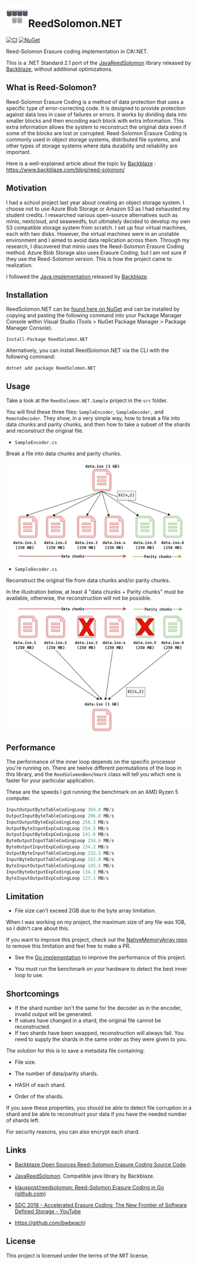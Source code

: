 # <img src="./assets/logo.png" alt="Icon" width="60" />ReedSolomon.NET 
[![CI](https://github.com/egbakou/reedsolomon/actions/workflows/ci.yml/badge.svg)](https://github.com/egbakou/reedsolomon/actions/workflows/ci.yml) [![NuGet](https://img.shields.io/nuget/v/ReedSolomon.NET.svg?label=NuGet)](https://www.nuget.org/packages/ReedSolomon.NET/)


Reed-Solomon Erasure coding implementation in C#/.NET.

This is a .NET Standard 2.1 port of the [JavaReedSolomon](https://github.com/Backblaze/JavaReedSolomon) library released by [Backblaze](http://backblaze.com/), without additional optimizations.

## What is Reed-Solomon?
Reed-Solomon Erasure Coding is a method of data protection that uses a specific type of error-correcting code. It is designed to provide protection against data loss in case of failures or errors. It works by dividing data into smaller blocks and then encoding each block with extra information. This extra information allows the system to reconstruct the original data even if some of the blocks are lost or corrupted. Reed-Solomon Erasure Coding is commonly used in object storage systems, distributed file systems, and other types of storage systems where data durability and reliability are important.

Here is a well-explained article about the topic by [Backblaze](http://backblaze.com/) : https://www.backblaze.com/blog/reed-solomon/

## Motivation

I had a school project last year about creating an object storage system. I choose not to use Azure Blob Storage or Amazon S3 as I had exhausted my student credits. I researched various open-source alternatives such as minio, nextcloud, and seaweedfs, but ultimately decided to develop my own S3 compatible storage system from scratch. I set up four virtual machines, each with two disks. However, the virtual machines were in an unstable environment and I aimed to avoid data replication across them. Through my research, I discovered that minio uses the Reed-Solomon Erasure Coding method. Azure Blob Storage also uses Erasure Coding, but I am not sure if they use the Reed-Solomon version. This is how the project came to realization.

I followed the [Java implementation ](https://github.com/Backblaze/JavaReedSolomon) released by [Backblaze](http://backblaze.com/).

## Installation

ReedSolomon.NET can be [found here on NuGet](https://www.nuget.org/packages/ReedSolomon.NET) and can be installed by copying and pasting the following command into your Package Manager Console within Visual Studio (Tools > NuGet Package Manager > Package Manager Console).

```
Install-Package ReedSolomon.NET
```

Alternatively, you can install ReedSolomon.NET via the CLI with the following command:

```
dotnet add package ReedSolomon.NET
```

## Usage

 Take a look at the `ReedSolomon.NET.Sample` project in the `src` folder. 

You will find these three files: `SampleEncoder`, `SampleDecoder,` and `RemoteDecoder`. They show, in a very simple way, how to break a file into data chunks and parity chunks, and then how to take a subset of the shards and reconstruct the original file.

- `SampleEncoder.cs`

Break a file into data chunks and parity chunks.

![](assets/encoder.png)

- `SampleDecoder.cs`

Reconstruct the original file from data chunks and/or parity chunks.

In the illustration below, at least 4 "data chunks + Parity chunks" must be available, otherwise, the reconstruction will not be possible.

![](assets/decoder.png)

## Performance

The performance of the inner loop depends on the specific processor you're running on. There are twelve different permutations of the loop in this library, and the `ReedSolomonBenchmark` class will tell you which one is faster for your particular application.

These are the speeds I got running the benchmark on an AMD Ryzen 5 computer.

```powershell
InputOutputByteTableCodingLoop 304.8 MB/s
OutputInputByteTableCodingLoop 296.8 MB/s
InputOutputByteExpCodingLoop 258.3 MB/s
OutputByteInputExpCodingLoop 254.5 MB/s
OutputInputByteExpCodingLoop 241.6 MB/s
ByteOutputInputTableCodingLoop 234.6 MB/s
ByteOutputInputExpCodingLoop 234.2 MB/s
OutputByteInputTableCodingLoop 232.5 MB/s
InputByteOutputTableCodingLoop 152.0 MB/s
ByteInputOutputTableCodingLoop 145.5 MB/s
InputByteOutputExpCodingLoop 134.3 MB/s
ByteInputOutputExpCodingLoop 127.1 MB/s
```

## Limitation

- File size can't exceed 2GB due to the byte array limitation.

When I was working on my project, the maximum size of any file was 1GB, so I didn't care about this.

If you want to improve this project, check out the [NativeMemoryArray repo](https://github.com/Cysharp/NativeMemoryArray) to remove this limitation and feel free to make a PR.

- See the [Go implementation](https://github.com/klauspost/reedsolomon) to improve the performance of this project.

- You must run the benchmark on your hardware to detect the best inner loop to use.

## Shortcomings

- If the shard number isn't the same for the decoder as in the encoder, invalid output will be generated.
- If values have changed in a shard, the original file cannot be reconstructed.
- If two shards have been swapped, reconstruction will always fail. You need to supply the shards in the same order as they were given to you.

The solution for this is to save a metadata file containing:

- File size.

- The number of data/parity shards.

- HASH of each shard.

- Order of the shards.

If you save these properties, you should be able to detect file corruption in a shard and be able to reconstruct your data if you have the needed number of shards left.

For security reasons, you can also encrypt each shard.

## Links

- [Backblaze Open Sources Reed-Solomon Erasure Coding Source Code](https://www.backblaze.com/blog/reed-solomon/).
- [JavaReedSolomon](https://github.com/Backblaze/JavaReedSolomon). Compatible java library by Backblaze.
- [klauspost/reedsolomon: Reed-Solomon Erasure Coding in Go (github.com)](https://github.com/klauspost/reedsolomon)
- [SDC 2018 - Accelerated Erasure Coding: The New Frontier of Software Defined Storage - YouTube](https://www.youtube.com/watch?v=4QFb2Zvr6yc)

- https://github.com/bwbeach)

## License

This project is licensed under the terms of the MIT license.
